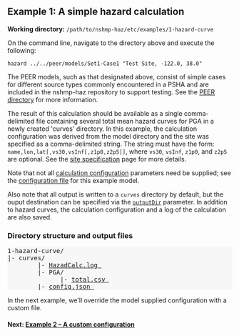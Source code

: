Example 1: A simple hazard calculation
--------------------------------------

__Working directory:__ `/path/to/nshmp-haz/etc/examples/1-hazard-curve`

On the command line, navigate to the directory above and execute the following:

```Shell
hazard ../../peer/models/Set1-Case1 "Test Site, -122.0, 38.0"
```

The PEER models, such as that designated above, consist of simple cases for different source types commonly encountered in a PSHA and are included in the nshmp-haz repository to support testing. See the [PEER directory](../../peer/) for more information.

The result of this calculation should be available as a single comma-delimited file containing several total mean hazard curves for PGA in a newly created 'curves' directory. In this example, the calculation configuration was derived from the model directory and the site was specified as a comma-delimited string. The string must have the form: `name,lon,lat[,vs30,vsInf[,z1p0,z2p5]]`, where `vs30`, `vsInf`, `z1p0`, and `z2p5` are optional. See the [site specification](https://github.com/usgs/nshmp-haz/wiki/Sites) page for more details.

Note that not all [calculation configuration](https://github.com/usgs/nshmp-haz/wiki/Configuration) parameters need be supplied; see the [configuration file](../../peer/models/Set1-Case1/config.json) for this example model.

Also note that all output is written to a `curves` directory by default, but the ouput destination can be specified via the [`outputDir`](https://github.com/usgs/nshmp-haz/wiki/Configuration) parameter. In addition to hazard curves, the calculation configuration and a log of the calculation are also saved.


### Directory structure and output files

<pre style="background: #f7f7f7">
1-hazard-curve/   
|- curves/        
        |- <a href="../../example_outputs/1-hazard-curve/curves/HazardCalc.log">HazadCalc.log </a>
        |- PGA/           
              |- <a href="../../example_outputs/1-hazard-curve/curves/PGA/total.csv">total.csv </a>
        |- <a href="../../example_outputs/1-hazard-curve/curves/config.json">config.json </a>
</pre>

In the next example, we'll override the model supplied configuration with a custom file.

#### Next: [Example 2 – A custom configuration](../2-custom-config)
